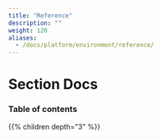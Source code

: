 ```yaml
---
title: "Reference"
description: ""
weight: 120
aliases:
  - /docs/platform/environment/reference/
---
```


# Section Docs

### Table of contents

{{% children depth="3" %}}